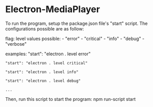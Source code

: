 # Electron-MediaPlayer

To run the program, setup the package.json file's "start" script. The configurations possible are as follow:

flag: level
values possible:
    - "error"
    - "critical"
    - "info"
    - "debug"
    - "verbose"

examples: 
    "start": "electron . level error"

    "start": "electron . level critical"

    "start": "electron . level info"

    "start": "electron . level debug"

    ...

Then, run this script to start the program: 
    npm run-script start    